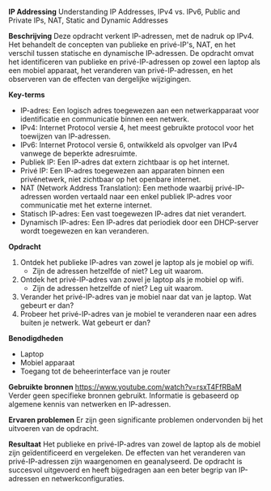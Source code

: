 **IP Addressing**
Understanding IP Addresses, IPv4 vs. IPv6, Public and Private IPs, NAT, Static and Dynamic Addresses

**Beschrijving**
Deze opdracht verkent IP-adressen, met de nadruk op IPv4. Het behandelt de concepten van publieke en privé-IP's, NAT, en het verschil tussen statische en dynamische IP-adressen. De opdracht omvat het identificeren van publieke en privé-IP-adressen op zowel een laptop als een mobiel apparaat, het veranderen van privé-IP-adressen, en het observeren van de effecten van dergelijke wijzigingen.

**Key-terms**
- IP-adres: Een logisch adres toegewezen aan een netwerkapparaat voor identificatie en communicatie binnen een netwerk.
- IPv4: Internet Protocol versie 4, het meest gebruikte protocol voor het toewijzen van IP-adressen.
- IPv6: Internet Protocol versie 6, ontwikkeld als opvolger van IPv4 vanwege de beperkte adresruimte.
- Publiek IP: Een IP-adres dat extern zichtbaar is op het internet.
- Privé IP: Een IP-adres toegewezen aan apparaten binnen een privénetwerk, niet zichtbaar op het openbare internet.
- NAT (Network Address Translation): Een methode waarbij privé-IP-adressen worden vertaald naar een enkel publiek IP-adres voor communicatie met het externe internet.
- Statisch IP-adres: Een vast toegewezen IP-adres dat niet verandert.
- Dynamisch IP-adres: Een IP-adres dat periodiek door een DHCP-server wordt toegewezen en kan veranderen.

**Opdracht**
1. Ontdek het publieke IP-adres van zowel je laptop als je mobiel op wifi.
   - Zijn de adressen hetzelfde of niet? Leg uit waarom.
2. Ontdek het privé-IP-adres van zowel je laptop als je mobiel op wifi.
   - Zijn de adressen hetzelfde of niet? Leg uit waarom.
3. Verander het privé-IP-adres van je mobiel naar dat van je laptop. Wat gebeurt er dan?
4. Probeer het privé-IP-adres van je mobiel te veranderen naar een adres buiten je netwerk. Wat gebeurt er dan?

**Benodigdheden**
- Laptop
- Mobiel apparaat
- Toegang tot de beheerinterface van je router

**Gebruikte bronnen**
https://www.youtube.com/watch?v=rsxT4FfRBaM
Verder geen specifieke bronnen gebruikt. Informatie is gebaseerd op algemene kennis van netwerken en IP-adressen.

**Ervaren problemen**
Er zijn geen significante problemen ondervonden bij het uitvoeren van de opdracht.

**Resultaat**
Het publieke en privé-IP-adres van zowel de laptop als de mobiel zijn geïdentificeerd en vergeleken. De effecten van het veranderen van privé-IP-adressen zijn waargenomen en geanalyseerd. De opdracht is succesvol uitgevoerd en heeft bijgedragen aan een beter begrip van IP-adressen en netwerkconfiguraties.